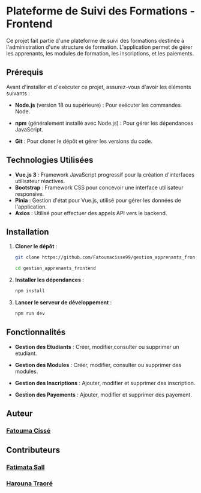 # Plateforme de Suivi des Formations - Frontend

Ce projet fait partie d'une plateforme de suivi des formations destinée à l'administration d'une structure de formation. L'application permet de gérer les apprenants, les modules de formation, les inscriptions, et les paiements.

## Prérequis

Avant d'installer et d'exécuter ce projet, assurez-vous d'avoir les éléments suivants :

- **Node.js** (version 18 ou supérieure) : Pour exécuter les commandes Node.

- **npm** (généralement installé avec Node.js) : Pour gérer les dépendances JavaScript.

- **Git** : Pour cloner le dépôt et gérer les versions du code.

## Technologies Utilisées

- **Vue.js 3** : Framework JavaScript progressif pour la création d'interfaces utilisateur réactives.
- **Bootstrap** : Framework CSS pour concevoir une interface utilisateur responsive.
- **Pinia** : Gestion d'état pour Vue.js, utilisé pour gérer les données de l'application.
- **Axios** : Utilisé pour effectuer des appels API vers le backend.

## Installation

1. **Cloner le dépôt** :

   ```bash
   git clone https://github.com/Fatoumacisse99/gestion_apprenants_frontend.git
   ```

   ```bash
   cd gestion_apprenants_frontend
   ```

2. **Installer les dépendances** :

   ```bash
   npm install
   ```

3. **Lancer le serveur de développement** :
   ```bash
   npm run dev
   ```

## Fonctionnalités

- **Gestion des Etudiants** : Créer, modifier,consulter ou supprimer un etudiant.

- **Gestion des Modules** : Créer, modifier, consulter ou supprimer des modules.
- **Gestion des Inscriptions** : Ajouter, modifier et supprimer des inscription.
- **Gestion des Payements** : Ajouter, modifier et supprimer des payement.

## Auteur

### [Fatouma Cissé ](https://github.com/Fatoumacisse99)

## Contributeurs

### [Fatimata Sall](https://github.com/FatimataAliouSall)

### [Harouna Traoré](https://github.com/HarounaTraore)
